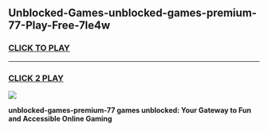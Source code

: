
## Unblocked-Games-unblocked-games-premium-77-Play-Free-7le4w
<h3>
<a href="https://premium76.site?title=unblocked-games-premium-77&ref=24M">CLICK TO PLAY</a></h3>
<hr>

<h3>
<a href="https://premium76.site?title=unblocked-games-premium-77&ref=24M">CLICK 2 PLAY</a>
  
</h3>

<a href="https://premium76.site?title=unblocked-games-premium-77&ref=24M"><img src="https://clearcache.store/games.png"></a>


**unblocked-games-premium-77 games unblocked: Your Gateway to Fun and Accessible Online Gaming**
